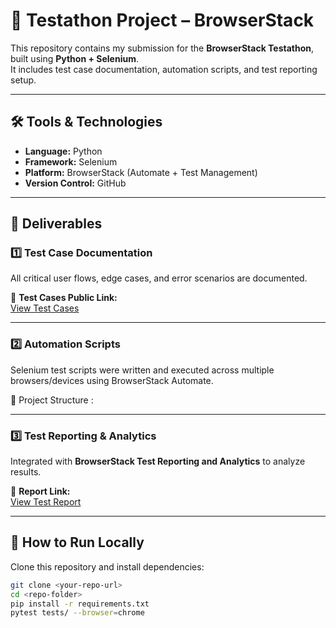 # 🚀 Testathon Project – BrowserStack

This repository contains my submission for the **BrowserStack Testathon**, built using **Python + Selenium**.  
It includes test case documentation, automation scripts, and test reporting setup.  

---

## 🛠️ Tools & Technologies
- **Language:** Python  
- **Framework:** Selenium  
- **Platform:** BrowserStack (Automate + Test Management)  
- **Version Control:** GitHub  

---

## 📂 Deliverables

### 1️⃣ Test Case Documentation
All critical user flows, edge cases, and error scenarios are documented.  

🔗 **Test Cases Public Link:**  
[View Test Cases](<paste-your-BrowserStack-public-link-here>)  

---

### 2️⃣ Automation Scripts
Selenium test scripts were written and executed across multiple browsers/devices using BrowserStack Automate.  

📂 Project Structure :

---

### 3️⃣ Test Reporting & Analytics
Integrated with **BrowserStack Test Reporting and Analytics** to analyze results.  

🔗 **Report Link:**  
[View Test Report](<paste-your-BrowserStack-report-link-here>)  

---

## 🚀 How to Run Locally
Clone this repository and install dependencies:

```bash
git clone <your-repo-url>
cd <repo-folder>
pip install -r requirements.txt
pytest tests/ --browser=chrome

